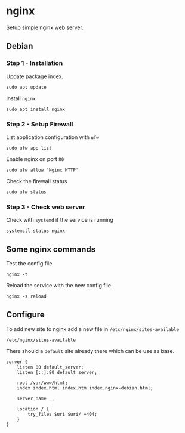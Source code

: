 # nginx

Setup simple nginx web server.

## Debian

### Step 1 - Installation

Update package index.

```
sudo apt update
```

Install `nginx`

```
sudo apt install nginx
```

### Step 2 - Setup Firewall

List application configuration with `ufw`

```
sudo ufw app list
```

Enable nginx on port `80`

```
sudo ufw allow 'Nginx HTTP'
```

Check the firewall status

```
sudo ufw status
```

### Step 3 - Check web server

Check with `systemd` if the service is running

```
systemctl status nginx
```

## Some nginx commands

Test the config file

```
nginx -t
```

Reload the service with the new config file

```
nginx -s reload
```

## Configure

To add new site to nginx add a new file in `/etc/nginx/sites-available`

```
/etc/nginx/sites-available
```

There should a `default` site already there which can be use as base.

```nginx
server {
    listen 80 default_server;
    listen [::]:80 default_server;

    root /var/www/html;
    index index.html index.htm index.nginx-debian.html;

    server_name _;

    location / {
        try_files $uri $uri/ =404;
    }
}
```

